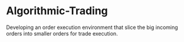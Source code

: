# Algorithmic-Trading
Developing an order execution environment that slice the big incoming orders into smaller orders for trade execution.
